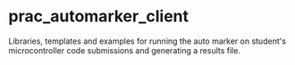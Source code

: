 prac_automarker_client
======================

Libraries, templates and examples for running the auto marker on student's microcontroller code submissions and generating a results file. 
